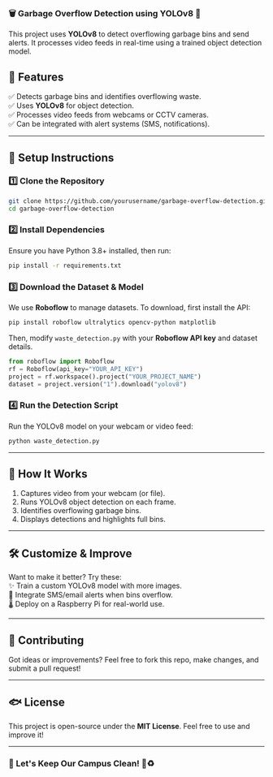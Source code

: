 ### 🗑️ Garbage Overflow Detection using YOLOv8 🚀  

This project uses **YOLOv8** to detect overflowing garbage bins and send alerts. It processes video feeds in real-time using a trained object detection model.  

## 📌 Features  
✅ Detects garbage bins and identifies overflowing waste.  
✅ Uses **YOLOv8** for object detection.  
✅ Processes video feeds from webcams or CCTV cameras.  
✅ Can be integrated with alert systems (SMS, notifications).  

---  

## 🔧 Setup Instructions  

### 1️⃣ Clone the Repository  
```bash
git clone https://github.com/yourusername/garbage-overflow-detection.git
cd garbage-overflow-detection
```

### 2️⃣ Install Dependencies  
Ensure you have Python 3.8+ installed, then run:  
```bash
pip install -r requirements.txt
```

### 3️⃣ Download the Dataset & Model  
We use **Roboflow** to manage datasets. To download, first install the API:  
```bash
pip install roboflow ultralytics opencv-python matplotlib
```
Then, modify `waste_detection.py` with your **Roboflow API key** and dataset details.  

```python
from roboflow import Roboflow
rf = Roboflow(api_key="YOUR_API_KEY")  
project = rf.workspace().project("YOUR_PROJECT_NAME")  
dataset = project.version("1").download("yolov8")
```

### 4️⃣ Run the Detection Script  
Run the YOLOv8 model on your webcam or video feed:  
```bash
python waste_detection.py
```

---  

## 🎥 How It Works  
1. Captures video from your webcam (or file).  
2. Runs YOLOv8 object detection on each frame.  
3. Identifies overflowing garbage bins.  
4. Displays detections and highlights full bins.  

---  

## 🛠️ Customize & Improve  
Want to make it better? Try these:  
✨ Train a custom YOLOv8 model with more images.  
🔗 Integrate SMS/email alerts when bins overflow.  
🌡️ Deploy on a Raspberry Pi for real-world use.  

---  

## 🤝 Contributing  
Got ideas or improvements? Feel free to fork this repo, make changes, and submit a pull request!  

---  

## 🐟 License  
This project is open-source under the **MIT License**. Feel free to use and improve it!  

---  

### 🚀 Let's Keep Our Campus Clean! 🌱♻️  

